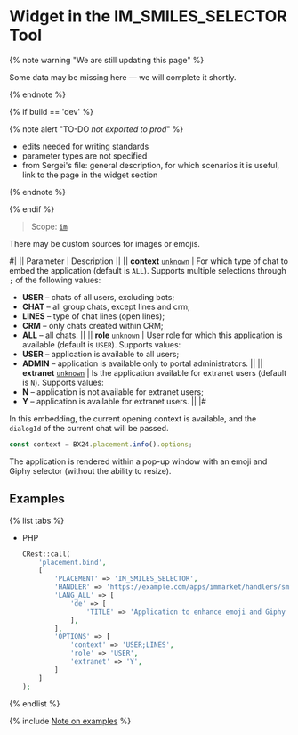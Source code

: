 # Widget in the IM_SMILES_SELECTOR Tool

{% note warning "We are still updating this page" %}

Some data may be missing here — we will complete it shortly.

{% endnote %}

{% if build == 'dev' %}

{% note alert "TO-DO _not exported to prod_" %}

- edits needed for writing standards
- parameter types are not specified
- from Sergei's file: general description, for which scenarios it is useful, link to the page in the widget section

{% endnote %}

{% endif %}

> Scope: [`im`](../../scopes/permissions.md)

There may be custom sources for images or emojis.

#|
|| Parameter | Description ||
|| **context**
[`unknown`](../../data-types.md) | For which type of chat to embed the application (default is `ALL`). Supports multiple selections through `;` of the following values: 
- **USER** – chats of all users, excluding bots;
- **CHAT** – all group chats, except lines and crm;
- **LINES** – type of chat lines (open lines);
- **CRM** – only chats created within CRM;
- **ALL** – all chats.
 ||
|| **role**
[`unknown`](../../data-types.md) | User role for which this application is available (default is `USER`). Supports values:
- **USER** – application is available to all users;
- **ADMIN** – application is available only to portal administrators.
 ||
|| **extranet**
[`unknown`](../../data-types.md) | Is the application available for extranet users (default is `N`). Supports values:
- **N** – application is not available for extranet users;
- **Y** – application is available for extranet users.
 ||
|#

In this embedding, the current opening context is available, and the `dialogId` of the current chat will be passed.

```js
const context = BX24.placement.info().options;
```

The application is rendered within a pop-up window with an emoji and Giphy selector (without the ability to resize).

## Examples

{% list tabs %}

- PHP

    ```php
    CRest::call(
        'placement.bind',
        [
            'PLACEMENT' => 'IM_SMILES_SELECTOR',
            'HANDLER' => 'https://example.com/apps/immarket/handlers/smiles_selector.php',
            'LANG_ALL' => [
                'de' => [
                    'TITLE' => 'Application to enhance emoji and Giphy capabilities',
                ],
            ],
            'OPTIONS' => [
                'context' => 'USER;LINES',
                'role' => 'USER',
                'extranet' => 'Y',
            ]
        ]
    );
    ```

{% endlist %}

{% include [Note on examples](../../../_includes/examples.md) %}